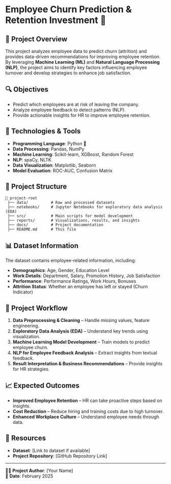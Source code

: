 # Employee Churn Prediction & Retention Investment 🚀

## 📌 Project Overview
This project analyzes employee data to predict churn (attrition) and provides data-driven recommendations for improving employee retention.  
By leveraging **Machine Learning (ML)** and **Natural Language Processing (NLP)**, the project aims to identify key factors influencing employee turnover and develop strategies to enhance job satisfaction.

## 🔍 Objectives
- Predict which employees are at risk of leaving the company.
- Analyze employee feedback to detect patterns (NLP).
- Provide actionable insights for HR to improve employee retention.

## 🔧 Technologies & Tools
- **Programming Language**: Python 🐍
- **Data Processing**: Pandas, NumPy
- **Machine Learning**: Scikit-learn, XGBoost, Random Forest
- **NLP**: spaCy, NLTK
- **Data Visualization**: Matplotlib, Seaborn
- **Model Evaluation**: ROC-AUC, Confusion Matrix

## 📁 Project Structure
```
📂 project-root
 ├── data/          # Raw and processed datasets
 ├── notebooks/     # Jupyter Notebooks for exploratory data analysis (EDA)
 ├── src/           # Main scripts for model development
 ├── reports/       # Visualizations, results, and insights
 ├── docs/          # Project documentation
 ├── README.md      # This file
```

## 📊 Dataset Information
The dataset contains employee-related information, including:
- **Demographics**: Age, Gender, Education Level
- **Work Details**: Department, Salary, Promotion History, Job Satisfaction
- **Performance**: Performance Ratings, Work Hours, Bonuses
- **Attrition Status**: Whether an employee has left or stayed (Churn Indicator)

## 🚀 Project Workflow
1. **Data Preprocessing & Cleaning** – Handle missing values, feature engineering.
2. **Exploratory Data Analysis (EDA)** – Understand key trends using visualization.
3. **Machine Learning Model Development** – Train models to predict employee churn.
4. **NLP for Employee Feedback Analysis** – Extract insights from textual feedback.
5. **Result Interpretation & Business Recommendations** – Provide insights for HR strategies.

## 📈 Expected Outcomes
- **Improved Employee Retention** – HR can take proactive steps based on insights.
- **Cost Reduction** – Reduce hiring and training costs due to high turnover.
- **Enhanced Workplace Culture** – Understand employee needs through data.

## 🔗 Resources
- **Dataset**: [Link to dataset if available]
- **Project Repository**: [GitHub Repository Link]

---

👩‍💻 **Project Author**: [Your Name]  
📅 **Date**: February 2025

